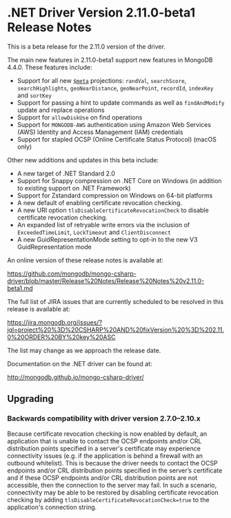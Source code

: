 # .NET Driver Version 2.11.0-beta1 Release Notes

This is a beta release for the 2.11.0 version of the driver.

The main new features in 2.11.0-beta1 support new features in MongoDB 4.4.0. These features include:

* Support for all new
  [``$meta``](https://docs.mongodb.com/manual/reference/operator/projection/meta/)
  projections: `randVal`, `searchScore`, `searchHighlights`,
  `geoNearDistance`, `geoNearPoint`, `recordId`, `indexKey` and
  `sortKey`
* Support for passing a hint to update commands as well as
  `findAndModify` update and replace operations
* Support for `allowDiskUse` on find operations
* Support for `MONGODB-AWS` authentication using Amazon Web Services
  (AWS) Identity and Access Management (IAM) credentials
* Support for stapled OCSP (Online Certificate Status Protocol) (macOS only)

Other new additions and updates in this beta include:

* A new target of .NET Standard 2.0
* Support for Snappy compression on .NET Core on Windows (in addition
  to existing support on .NET Framework)
* Support for Zstandard compression on Windows on 64-bit platforms
* A new default of enabling certificate revocation checking.
* A new URI option `tlsDisableCertificateRevocationCheck` to disable
  certificate revocation checking.
* An expanded list of retryable write errors via the inclusion of
  `ExceededTimeLimit`, `LockTimeout` and `ClientDisconnect`
* A new GuidRepresentationMode setting to opt-in to the new V3 GuidRepresentation mode

An online version of these release notes is available at:

https://github.com/mongodb/mongo-csharp-driver/blob/master/Release%20Notes/Release%20Notes%20v2.11.0-beta1.md

The full list of JIRA issues that are currently scheduled to be resolved in this release is available at:

https://jira.mongodb.org/issues/?jql=project%20%3D%20CSHARP%20AND%20fixVersion%20%3D%202.11.0%20ORDER%20BY%20key%20ASC

The list may change as we approach the release date.

Documentation on the .NET driver can be found at:

http://mongodb.github.io/mongo-csharp-driver/

## Upgrading

### Backwards compatibility with driver version 2.7.0–2.10.x
Because certificate revocation checking is now enabled by default, an
application that is unable to contact the OCSP endpoints and/or CRL
distribution points specified in a server's certificate may experience
connectivity issues (e.g. if the application is behind a firewall with
an outbound whitelist). This is because the driver needs to contact
the OCSP endpoints and/or CRL distribution points specified in the
server’s certificate and if these OCSP endpoints and/or CRL
distribution points are not accessible, then the connection to the
server may fail. In such a scenario, connectivity may be able to be
restored by disabling certificate revocation checking by adding
`tlsDisableCertificateRevocationCheck=true` to the application's connection
string.
